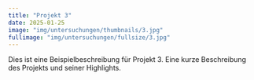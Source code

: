 ```yaml
---
title: "Projekt 3"
date: 2025-01-25
image: "img/untersuchungen/thumbnails/3.jpg"
fullimage: "img/untersuchungen/fullsize/3.jpg"
---
```

Dies ist eine Beispielbeschreibung für Projekt 3. Eine kurze Beschreibung des Projekts und seiner Highlights.
